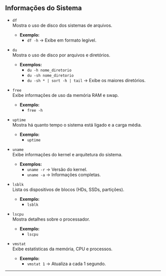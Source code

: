 ## **Informações do Sistema**

- `df`  
  Mostra o uso de disco dos sistemas de arquivos.  
  - **Exemplo:**  
    - `df -h` → Exibe em formato legível.

- `du`  
  Mostra o uso de disco por arquivos e diretórios.  
  - **Exemplos:**  
    - `du -h nome_diretorio`  
    - `du -sh nome_diretorio`  
    - `du -sh * | sort -h | tail` → Exibe os maiores diretórios.

- `free`  
  Exibe informações de uso da memória RAM e swap.  
  - **Exemplo:**  
    - `free -h`

- `uptime`  
  Mostra há quanto tempo o sistema está ligado e a carga média.  
  - **Exemplo:**  
    - `uptime`

- `uname`  
  Exibe informações do kernel e arquitetura do sistema.  
  - **Exemplos:**  
    - `uname -r` → Versão do kernel.  
    - `uname -a` → Informações completas.

- `lsblk`  
  Lista os dispositivos de blocos (HDs, SSDs, partições).  
  - **Exemplo:**  
    - `lsblk`

- `lscpu`  
  Mostra detalhes sobre o processador.  
  - **Exemplo:**  
    - `lscpu`

- `vmstat`  
  Exibe estatísticas da memória, CPU e processos.  
  - **Exemplo:**  
    - `vmstat 1` → Atualiza a cada 1 segundo.

---